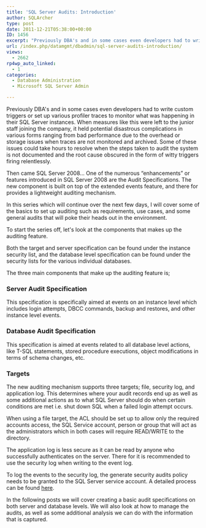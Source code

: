 ```yaml
---
title: 'SQL Server Audits: Introduction'
author: SQLArcher
type: post
date: 2011-12-21T05:38:00+00:00
ID: 1456
excerpt: "Previously DBA's and in some cases even developers had to write custom triggers or set up various profiler traces to monitor what was happening in their SQL Server instances. When measures like this were left to the junior staff joining the company, it&hellip;"
url: /index.php/datamgmt/dbadmin/sql-server-audits-introduction/
views:
  - 2662
rp4wp_auto_linked:
  - 1
categories:
  - Database Administration
  - Microsoft SQL Server Admin

---
```

Previously DBA's and in some cases even developers had to write custom triggers or set up various profiler traces to monitor what was happening in their SQL Server instances. When measures like this were left to the junior staff joining the company, it held potential disastrous complications in various forms ranging from bad performance due to the overhead or storage issues when traces are not monitored and archived. Some of these issues could take hours to resolve when the steps taken to audit the system is not documented and the root cause obscured in the form of witty triggers firing relentlessly.

Then came SQL Server 2008... One of the numerous “enhancements” or features introduced in SQL Server 2008 are the Audit Specifications. The new component is built on top of the extended events feature, and there for provides a lightweight auditing mechanism.

In this series which will continue over the next few days, I will cover some of the basics to set up auditing such as requirements, use cases, and some general audits that will poke their heads out in the environment. 

To start the series off, let's look at the components that makes up the auditing feature.

Both the target and server specification can be found under the instance security list, and the database level specification can be found under the security lists for the various individual databases.

The three main components that make up the auditing feature is;

### Server Audit Specification

This specification is specifically aimed at events on an instance level which includes login attempts, DBCC commands, backup and restores, and other instance level events.

### Database Audit Specification

This specification is aimed at events related to all database level actions, like T-SQL statements, stored procedure executions, object modifications in terms of schema changes, etc.

### Targets

The new auditing mechanism supports three targets; file, security log, and application log. This determines where your audit records end up as well as some additional actions as to what SQL Server should do when certain conditions are met i.e. shut down SQL when a failed login attempt occurs.

When using a file target, the ACL should be set up to allow only the required accounts access, the SQL Service account, person or group that will act as the administrators which in both cases will require READ/WRITE to the directory.

The application log is less secure as it can be read by anyone who successfully authenticates on the server. There for it is recommended to use the security log when writing to the event log.

To log the events to the security log, the <span class="MT_under">generate security audits policy</span> needs to be granted to the SQL Server service account. A detailed process can be found [here][1].

In the following posts we will cover creating a basic audit specifications on both server and database levels. We will also look at how to manage the audits, as well as some additional analysis we can do with the information that is captured.

 [1]: http://msdn.microsoft.com/en-us/library/cc645889.aspx